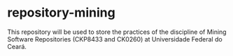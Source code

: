 # repository-mining
This repository will be used to store the practices of the discipline of Mining Software Repositories (CKP8433 and CK0260) at Universidade Federal do Ceará. 
